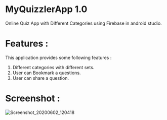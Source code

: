# MyQuizzlerApp 1.0
Online Quiz App with Different Categories using Firebase in android studio.

# Features :
This application provides some following features :

1. Different categories with different sets.
2. User can Bookmark a questions.
3. User can share a question.

# Screenshot : 
![Screenshot_20200602_120418](https://user-images.githubusercontent.com/52040275/83488738-f8a2f680-a4ca-11ea-9ad4-503f2d751bf4.jpg)
